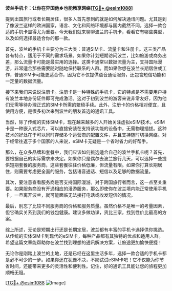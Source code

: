 **波兰手机卡：让你在异国他乡也能畅享网络[[TG💪+ @esim1088](https://t.me/s/esim1088)]**

提到出国旅行或者长期居住，很多人首先想到的就是如何解决通讯问题。尤其是到了像波兰这样的欧洲国家，语言、文化和网络环境都与国内截然不同，选择一款合适的手机卡显得尤为重要。今天我们就来聊聊波兰的手机卡，看看它有哪些类型，以及如何选择最适合你的那一款。

首先，波兰的手机卡主要分为三大类：普通SIM卡、流量卡和注册卡。这三类产品各有特点，适用于不同的需求场景。如果你计划短期访问波兰，比如旅游或商务出差，那么流量卡可能是最实用的选择。这类卡通常以数据流量为主，支持国际漫游，非常适合那些需要随时随地保持联系的人群。而如果你想在波兰长期居住或工作，普通SIM卡可能更适合你，因为它不仅提供语音通话服务，还包含短信功能和一定量的数据流量。

接下来我们来说说注册卡。注册卡是一种特殊的手机卡，它的特点是不需要用户持有波兰本地身份证件即可完成激活。这对于初到波兰的游客来说非常友好，因为他们无需等待办理正式的SIM卡所需的繁琐手续。此外，注册卡的价格相对便宜，且使用方便，是很多初次来到波兰的朋友首选的通讯工具。

当然，除了传统的实体SIM卡，现在越来越多的人开始关注虚拟eSIM技术。eSIM卡是一种嵌入式芯片，可以直接安装在支持该功能的设备中，无需物理插拔。这种技术的好处在于可以同时存储多个运营商的配置文件，并且支持随时切换网络。对于经常往返于多个国家的人来说，eSIM卡无疑是一个省时省力的好帮手。

那么，在众多品牌和套餐中，我们应该如何挑选适合自己的波兰手机卡呢？首先，要根据自己的实际需求来决定。如果你只是偶尔去波兰旅行几天，可以选择一些提供短期套餐的服务商，这些套餐往往价格低廉，但流量有限。如果你打算长期居住，则需要考虑更全面的服务，包括语音通话、短信以及足够的数据流量。

其次，要注意查看服务商是否支持国际漫游。对于跨国旅行者而言，这一点至关重要。如果服务商没有开通相应的漫游服务，那么即使你在波兰境内能正常使用手机卡，一旦离开波兰，就可能面临无法接打电话或收发短信的情况。

最后，别忘了比较不同服务商的价格和服务质量。虽然价格不是唯一的考量因素，但它确实关系到我们的钱包健康。建议多做功课，货比三家，找到性价比最高的方案。

综上所述，无论是短期出行还是长期定居，波兰都有丰富的手机卡选择供你挑选。从传统的实体SIM卡到现代的eSIM卡，每种产品都有其独特的优点和适用人群。希望这篇文章能帮助你在波兰找到理想的通讯解决方案，让旅途更加愉快便捷！

无论你是刚踏上波兰的土地，还是已经在这里生活多年，选择一款合适的手机卡都是必不可少的一步。如果你还在犹豫不决，不妨试试eSIM卡吧！它不仅能为你节省时间，还能带来更多的灵活性和便利性。记住，好的通讯工具能让您的旅程更加顺畅无阻。

[[TG💪+ @esim1088](https://t.me/s/esim1088) ![Image](https://i.postimg.cc/4NQfJmqS/Snipaste-2025-05-13-00-14-12.png)]